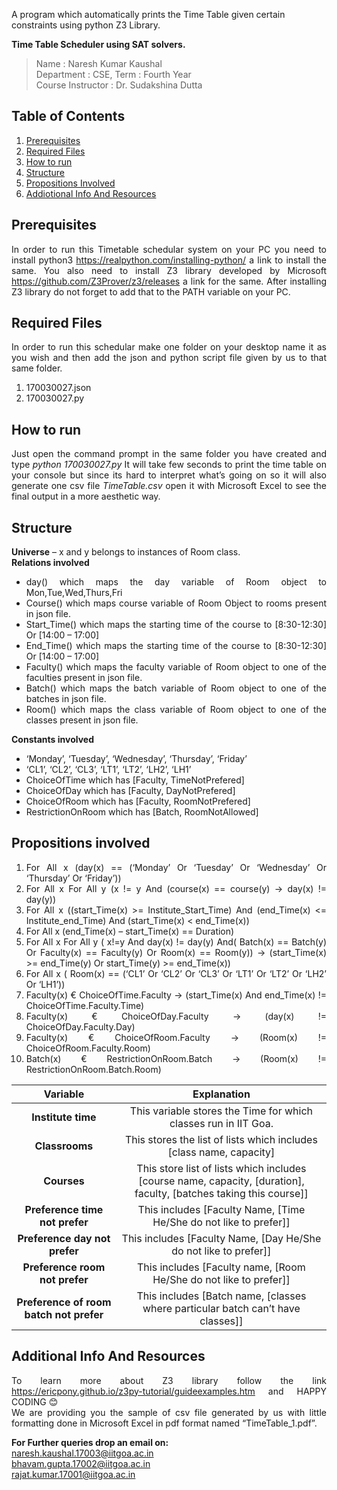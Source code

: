 A program which automatically prints the Time Table given certain constraints using python Z3 Library.

**Time Table Scheduler using SAT solvers.**
> Name : Naresh Kumar Kaushal  
> Department : CSE, Term : Fourth Year  
>  Course Instructor : Dr. Sudakshina Dutta 

## Table of Contents
1. [Prerequisites](#prerequisites)
2. [Required Files](#required-files)
3. [How to run](#how-to-run)
4. [Structure](#structure)
5. [Propositions Involved](#propositions-involved)
6. [Addiotional Info And Resources](#additional-info-and-resources)

## Prerequisites  
<div style="text-align: justify">

In order to run this Timetable schedular system on your PC you need to install python3 <https://realpython.com/installing-python/> a link to install the same. You also need to install Z3 library developed by Microsoft <https://github.com/Z3Prover/z3/releases> a link for the same. After installing Z3 library do not forget to add that to the PATH variable on your PC. 

</div>

## Required Files
<div style="text-align: justify"> 

In order to run this schedular make one folder on your desktop name it as you wish and then add the json
and python script file given by us to that same folder.
1. 170030027.json
2. 170030027.py 

</div>

## How to run
<div style="text-align: justify">

Just open the command prompt in the same folder you have created and type *python 170030027.py* It will take few seconds to print the time table on your console but since its hard to interpret what’s going on so it will also generate one csv file *TimeTable.csv* open it with Microsoft Excel to see the final output in a more aesthetic way.

</div>

## Structure
<div style="text-align: justify">

**Universe** – x and y belongs to instances of Room class.   
**Relations involved** 
- day() which maps the day variable of Room object to Mon,Tue,Wed,Thurs,Fri  
- Course() which maps course variable of Room Object to rooms present in json file.  
- Start_Time() which maps the starting time of the course to [8:30-12:30] Or [14:00 – 17:00]  
- End_Time() which maps the starting time of the course to [8:30-12:30] Or [14:00 – 17:00]  
- Faculty() which maps the faculty variable of Room object to one of the faculties present in json file.   
- Batch() which maps the batch variable of Room object to one of the batches in json file.  
- Room() which maps the class variable of Room object to one of the classes present in json file.   

**Constants involved** 
-  ‘Monday’, ‘Tuesday’, ‘Wednesday’, ‘Thursday’, ‘Friday’  
- ‘CL1’, ‘CL2’, ‘CL3’, ‘LT1’, ‘LT2’, ‘LH2’, ‘LH1’  
- ChoiceOfTime which has [Faculty, TimeNotPrefered]  
- ChoiceOfDay which has [Faculty, DayNotPrefered]  
- ChoiceOfRoom which has [Faculty, RoomNotPrefered]  
- RestrictionOnRoom which has [Batch, RoomNotAllowed] 
 
</div>

## Propositions involved
<div style="text-align: justify">

1. For All x (day(x) == (‘Monday’ Or ‘Tuesday’ Or ‘Wednesday’ Or ‘Thursday’ Or ‘Friday’))
2. For All x For All y (x != y And (course(x) == course(y) -> day(x) != day(y))
3. For All x ((start_Time(x) >= Institute_Start_Time) And (end_Time(x) <= Institute_end_Time) And (start_Time(x) < end_Time(x))
4. For All x (end_Time(x) – start_Time(x) == Duration)
5. For All x For All y ( x!=y And day(x) != day(y) And( Batch(x) == Batch(y) Or Faculty(x) == Faculty(y) Or Room(x) == Room(y)) -> (start_Time(x) >= end_Time(y) Or start_Time(y) >= end_Time(x))
6. For All x ( Room(x) == (‘CL1’ Or ‘CL2’ Or ‘CL3’ Or ‘LT1’ Or ‘LT2’ Or ‘LH2’ Or ‘LH1’))
7. Faculty(x) € ChoiceOfTime.Faculty -> (start_Time(x) And end_Time(x) != ChoiceOfTime.Faculty.Time)
8. Faculty(x) € ChoiceOfDay.Faculty -> (day(x) != ChoiceOfDay.Faculty.Day)
9. Faculty(x) € ChoiceOfRoom.Faculty -> (Room(x) != ChoiceOfRoom.Faculty.Room)
10. Batch(x) € RestrictionOnRoom.Batch -> (Room(x) != RestrictionOnRoom.Batch.Room)  

</div>   

|**Variable** |**Explanation**|    
|:----------: | :------------:|  
|**Institute time** | This variable stores the Time for which classes run in IIT Goa. |  
|**Classrooms** | This stores the list of lists which includes [class name, capacity] |  
|**Courses** | This store list of lists which includes [course name, capacity, [duration], faculty, [batches taking this course]]  |  
|**Preference time not prefer** | This includes [Faculty Name, [Time He/She do not like to prefer]] |  
|**Preference day not prefer** | This includes [Faculty Name, [Day He/She do not like to prefer]] |  
|**Preference room not prefer** | This includes [Faculty name, [Room He/She do not like to prefer]] |  
|**Preference of room batch not prefer** | This includes [Batch name, [classes where particular batch can’t have classes]] |  

## Additional Info And Resources    
<div style="text-align: justify">  

To learn more about Z3 library follow the link <https://ericpony.github.io/z3py-tutorial/guideexamples.htm> and HAPPY CODING 😊  
We are providing you the sample of csv file generated by us with little formatting done in Microsoft Excel in pdf format named “TimeTable_1.pdf”.  

**For Further queries drop an email on:**  
<naresh.kaushal.17003@iitgoa.ac.in>  
<bhavam.gupta.17002@iitgoa.ac.in>  
<rajat.kumar.17001@iitgoa.ac.in>
 
</div>
